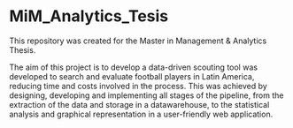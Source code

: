 # MiM_Analytics_Tesis
 
This repository was created for the Master in Management & Analytics Thesis.

The aim of this project is to develop a data-driven scouting tool was developed to search and evaluate football players in Latin America, reducing time and costs involved in the process. This was achieved by designing, developing and implementing all stages of the pipeline, from the extraction of the data and storage in a datawarehouse, to the statistical analysis and graphical representation in a user-friendly web application.
